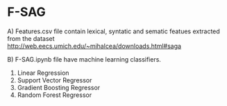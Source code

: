 # F-SAG

A)  Features.csv file contain lexical, syntatic and sematic featues extracted from the dataset http://web.eecs.umich.edu/~mihalcea/downloads.html#saga

B) F-SAG.ipynb file have machine learning classifiers.
1. Linear Regression
2. Support Vector Regressor
3. Gradient Boosting Regressor
4. Random Forest Regressor


